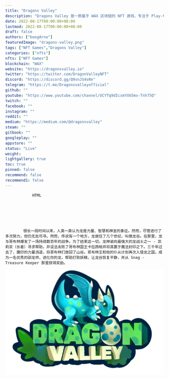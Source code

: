 ```yaml
---
title: "Dragons Valley"
description: "Dragons Valley 是一款基于 WAX 区块链的 NFT 游戏，专注于 Play-to-earn。"
date: 2022-08-17T00:00:00+08:00
lastmod: 2022-08-17T00:00:00+08:00
draft: false
authors: ["boogArno"]
featuredImage: "dragons-valley.png"
tags: ["NFT Games","Dragons Valley"]
categories: ["nfts"]
nfts: ["NFT Games"]
blockchain: "WAX"
website: "https://dragonsvalley.io"
twitter: "https://twitter.com/DragonValleyNFT"
discord: "https://discord.gg/Q9snJS4sRe"
telegram: "https://t.me/Dragonsvalleyofficial"
github: ""
youtube: "https://www.youtube.com/channel/UCYTq9dIcsmYX65mx-Tnh75Q"
twitch: ""
facebook: ""
instagram: ""
reddit: ""
medium: "https://medium.com/@dragonsvalley"
steam: ""
gitbook: ""
googleplay: ""
appstore: ""
status: "Live"
weight: 
lightgallery: true
toc: true
pinned: false
recommend: false
recommend1: false
---
```


				HTML
				
					
				
				
						
				
			很长一段时间以来，人类一直认为龙是力量、智慧和神圣的象征。然而，尽管进行了多次努力，但仍无处可寻。然而，传说有一个地方，龙居住了几个世纪，叫做龙谷。在那里，龙与哥布林爆发了一场持续数百年的战争。为了结束这一切，龙神谕向最强大的龙战士之一 - 凯莉亚（长者）寻求帮助，并设法击败了哥布林国王卡拉西帕并将其置于魔法封印之下。三千年过去了，魔印的力量消退，将哥布林们放回了山谷。哥布林王和他的仆从计划再次入侵龙之国。成为一名优秀的驯龙师，进化你的龙，帮助打败妖精，让龙谷恢复平静，并从 Snag - Treasure Keeper 那里获得奖励。

![dragonsvalley-dapp-games-wax-image1_38f7d47f35f74006acb38fdc7cf47550](dragonsvalley-dapp-games-wax-image1_38f7d47f35f74006acb38fdc7cf47550.png)